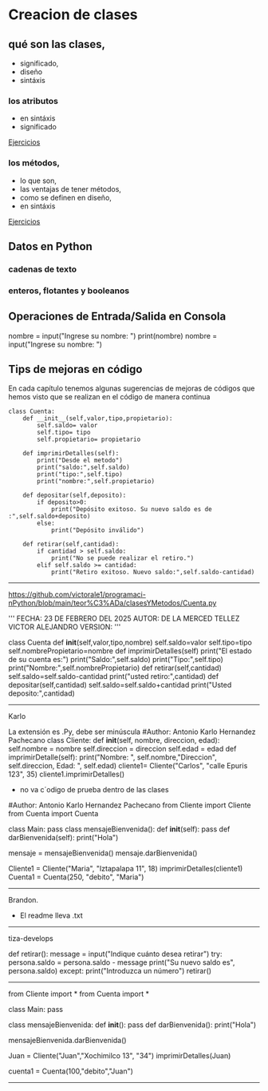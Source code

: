# Creacion de clases
## qué son las clases, 
- significado,
- diseño
- sintáxis
### los atributos
- en sintáxis
- significado
  
[Ejercicios](ejercicio1-operadorPunto/README.txt)

### los métodos, 
- lo que son,
- las ventajas de tener métodos,
- como se definen en diseño,
- en sintáxis
 
[Ejercicios](ejercicio2-metodosVSMain/README.txt)

## Datos en Python

### cadenas de texto
### enteros, flotantes y booleanos

## Operaciones de Entrada/Salida en Consola

nombre = input("Ingrese su nombre: ")
print(nombre)
nombre = input("Ingrese su nombre: ")

## Tips de mejoras en código

En cada capítulo tenemos algunas sugerencias de mejoras de códigos que hemos visto que se realizan en el código de manera continua

```python:
class Cuenta:
    def __init__(self,valor,tipo,propietario):
        self.saldo= valor
        self.tipo= tipo
        self.propietario= propietario
    
    def imprimirDetalles(self):
        print("Desde el metodo")
        print("saldo:",self.saldo)
        print("tipo:",self.tipo)
        print("nombre:",self.propietario)
        
    def depositar(self,deposito):
        if deposito>0:
            print("Depósito exitoso. Su nuevo saldo es de :",self.saldo+deposito)
        else:
            print("Depósito inválido") 
        
    def retirar(self,cantidad):
        if cantidad > self.saldo:
            print("No se puede realizar el retiro.")
        elif self.saldo >= cantidad:
            print("Retiro exitoso. Nuevo saldo:",self.saldo-cantidad)
```

--------------------------------------------------------------------------------------------------------------------------
https://github.com/victorale1/programaci-nPython/blob/main/teor%C3%ADa/clasesYMetodos/Cuenta.py

''' FECHA: 23 DE FEBRERO DEL 2025
    AUTOR: DE LA MERCED TELLEZ VICTOR ALEJANDRO 
    VERSION:
'''

class Cuenta
  def __init__(self,valor,tipo,nombre)
    self.saldo=valor
    self.tipo=tipo 
    self.nombrePropietario=nombre
  def imprimirDetalles(self)
    print("El estado de su cuenta es:")
    print("Saldo:",self.saldo)
    print("Tipo:",self.tipo)
    print("Nombre:",self.nombrePropietario)
  def retirar(self,cantidad)
    self.saldo=self.saldo-cantidad
    print("usted retiro:",cantidad)
  def depositar(self,cantidad)
    self.saldo=self.saldo+cantidad
    print("Usted deposito:",cantidad)


---------------------------------------------------------------------------------------------------------------------------------
Karlo

La extensión es .Py, debe ser minúscula
#Author: Antonio Karlo Hernandez Pachecano
class Cliente: 
    def __init__(self, nombre, direccion, edad):
        self.nombre = nombre
        self.direccion = direccion
        self.edad = edad
    def imprimirDetalle(self): 
        print("Nombre: ", self.nombre,"Direccion", self.direccion, Edad: ", self.edad)
cliente1= Cliente("Carlos", "calle Epuris 123", 35)
cliente1.imprimirDetalles()

- no va c´odigo de prueba dentro de las clases

#Author: Antonio Karlo Hernandez Pachecano
from Cliente import Cliente
from Cuenta import Cuenta

class Main: 
    pass
class mensajeBienvenida(): 
    def __init__(self):
        pass
    def darBienvenida(self): 
        print("Hola")
        
mensaje = mensajeBienvenida()
mensaje.darBienvenida()

Cliente1 = Cliente("Maria", "Iztapalapa 11", 18)
imprimirDetalles(cliente1)
Cuenta1 = Cuenta(250, "debito", "Maria")

----------------------------------------------------------------------------------------------------------------------------------
Brandon. 

- El readme lleva .txt
----------------------------------------------------------------------------------------------------------------------------------
tiza-develops

def retirar():
    message = input("Indique cuánto desea retirar")
    try:
        persona.saldo = persona.saldo - message
        print("Su nuevo saldo es", persona.saldo)
    except:
        print("Introduzca un número")
        retirar()

******

from Cliente import *
from Cuenta import *

class Main:
    pass

class mensajeBienvenida:
    def __init__():
        pass
    def darBienvenida():
        print("Hola")

mensajeBienvenida.darBienvenida()

Juan = Cliente("Juan","Xochimilco 13", "34")
imprimirDetalles(Juan)

cuenta1 = Cuenta(100,"debito","Juan")

---------------------------------------------------------------------------------------------------------------------------------------


